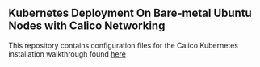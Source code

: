 Kubernetes Deployment On Bare-metal Ubuntu Nodes with Calico Networking
------------------------------------------------

This repository contains configuration files for the Calico Kubernetes installation walkthrough found [here](https://github.com/kubernetes/kubernetes/blob/master/docs/getting-started-guides/ubuntu-calico.md)
